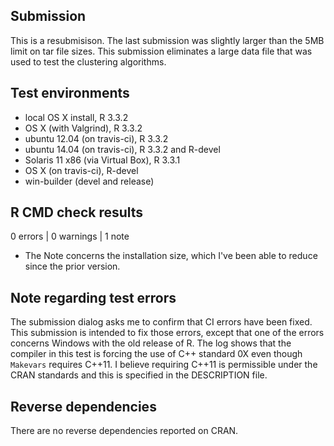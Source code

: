 ## Submission 
 
This is a resubmisison. The last submission was slightly larger than the 5MB limit on tar file sizes.  This submission eliminates a large data file that was used to test the clustering algorithms. 
 
## Test environments 
* local OS X install, R 3.3.2 
* OS X (with Valgrind), R 3.3.2 
* ubuntu 12.04 (on travis-ci), R 3.3.2 
* ubuntu 14.04 (on travis-ci), R 3.3.2 and R-devel 
* Solaris 11 x86 (via Virtual Box), R 3.3.1 
* OS X (on travis-ci), R-devel 
* win-builder (devel and release) 
 
## R CMD check results 
 
0 errors | 0 warnings | 1 note 
 
* The Note concerns the installation size, which I've been able to reduce since the prior version. 
 
## Note regarding test errors 
 
The submission dialog asks me to confirm that CI errors have been fixed. This submission is intended to fix those errors, except that one of the errors concerns Windows with the old release of R. The log shows that the compiler in this test is forcing the use of C++ standard 0X even though `Makevars` requires C++11. I believe requiring C++11 is permissible under the CRAN standards and this is specified in the DESCRIPTION file. 
 
## Reverse dependencies 
 
There are no reverse dependencies reported on CRAN. 